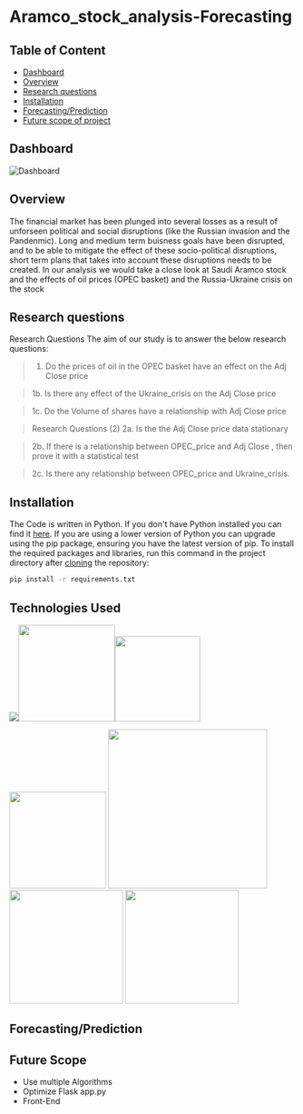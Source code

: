 # Aramco_stock_analysis-Forecasting


## Table of Content
  * [Dashboard](#dashboard)
  * [Overview](#overview)
  * [Research questions](#research-questions)
  * [Installation](#installation)
  * [Forecasting/Prediction](#forecating/prediction)
  * [Future scope of project](#future-scope)


## Dashboard

![Dashboard](https://user-images.githubusercontent.com/59423092/187164383-cf0a47f9-a8aa-4784-a82b-4177a3793b7e.png)



## Overview
The financial market has been plunged into several losses as a result of  unforseen political and social disruptions (like the  Russian invasion and the Pandenmic). Long and medium term buisness goals have been disrupted,  and to be able to mitigate the effect of these socio-political disruptions, short term plans that takes into account these disruptions needs to be created. In our analysis we would take a close look at Saudi Aramco stock and the effects of oil prices (OPEC basket) and the Russia-Ukraine crisis on the stock




## Research questions
Research Questions
The aim of our study is to answer the below research questions:
> 1. Do the prices of oil in the OPEC basket have an effect on the Adj Close price

> 1b. Is there any effect of the Ukraine_crisis on the Adj Close price


> 1c.  Do the Volume of shares have a relationship with Adj Close price


> Research Questions (2)
> 2a. Is the the Adj Close price data stationary

> 2b. If there is a relationship between OPEC_price and Adj Close , then  prove it with a  statistical test    

> 2c. Is there any relationship between OPEC_price and Ukraine_crisis.





## Installation
The Code is written in Python. If you don't have Python installed you can find it [here](https://www.python.org/downloads/). If you are using a lower version of Python you can upgrade using the pip package, ensuring you have the latest version of pip. To install the required packages and libraries, run this command in the project directory after [cloning](https://www.howtogeek.com/451360/how-to-clone-a-github-repository/) the repository:
```bash
pip install -r requirements.txt
```



## Technologies Used

![](https://forthebadge.com/images/badges/made-with-python.svg)[<img target="_blank" src="https://upload.wikimedia.org/wikipedia/commons/thumb/2/29/Postgresql_elephant.svg/121px-Postgresql_elephant.svg.png" width=170>](https://en.wikipedia.org/wiki/PostgreSQL/)[<img target="_blank" src="https://1000logos.net/wp-content/uploads/2022/08/Microsoft-Power-BI-Logo.png" width=150>](https://1000logos.net/microsoft-power-bi-logo/)

[<img target="_blank" src="https://flask.palletsprojects.com/en/1.1.x/_images/flask-logo.png" width=170>](https://flask.palletsprojects.com/en/1.1.x/) [<img target="_blank" src="https://number1.co.za/wp-content/uploads/2017/10/gunicorn_logo-300x85.png" width=280>](https://gunicorn.org) [<img target="_blank" src="https://scikit-learn.org/stable/_static/scikit-learn-logo-small.png" width=200>](https://scikit-learn.org/stable/) [<img target="_blank" src="https://avatars.githubusercontent.com/u/16359713?v=4" width=200>](https://github.com/tensorflow-jenkins/) 


## Forecasting/Prediction



## Future Scope

* Use multiple Algorithms
* Optimize Flask app.py
* Front-End 
